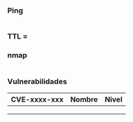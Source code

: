 # 
### Ping

```python

```

### TTL = 

### nmap

```pyhton

```

### Vulnerabilidades

| CVE-xxxx-xxx | Nombre | Nivel |
| ------------ | ------ | ----- |
|              |        |       |
|              |        |       |
|              |        |       |

### 